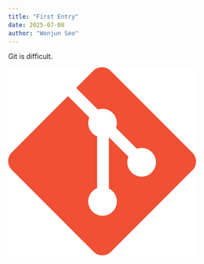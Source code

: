 ```yaml
---
title: "First Entry"
date: 2025-07-08
author: "Wonjun Seo"
---
```

Git is difficult.

![Git](../images/git.png)
